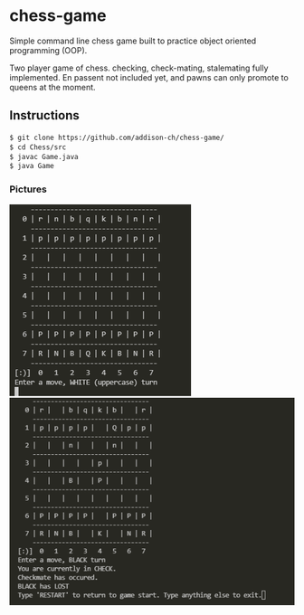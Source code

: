 # chess-game
Simple command line chess game built to practice object oriented programming (OOP).

Two player game of chess. checking, check-mating, stalemating fully implemented. En passent not included yet, and pawns can only promote to queens at the moment. 

## Instructions
```sh
$ git clone https://github.com/addison-ch/chess-game/
$ cd Chess/src
$ javac Game.java
$ java Game
```

### Pictures
![Screenshot](screenshots/start.png)
![Screenshot](screenshots/checkmate.png)


